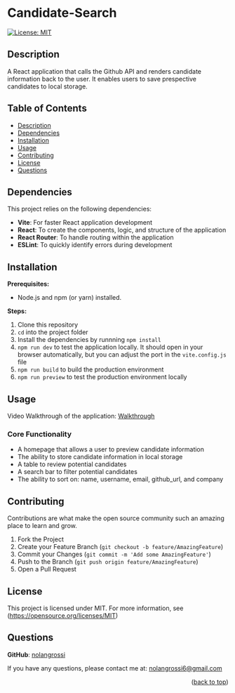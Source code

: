 # Candidate-Search

  [![License: MIT](https://img.shields.io/badge/License-MIT-blue.svg)](https://opensource.org/licenses/MIT)

## Description

  A React application that calls the Github API and renders candidate information back to the user. It enables users to save prespective candidates to local storage.
  
## Table of Contents

* [Description](#description)
* [Dependencies](#dependencies)
* [Installation](#installation)
* [Usage](#usage)
* [Contributing](#contributing)
* [License](#license)
* [Questions](#questions)

## Dependencies

  This project relies on the following dependencies:

* **Vite**: For faster React application development
* **React**: To create the components, logic, and structure of the application
* **React Router**: To handle routing within the application
* **ESLint**: To quickly identify errors during development

## Installation

**Prerequisites:**

* Node.js and npm (or yarn) installed.

**Steps:**

1. Clone this repository
2. `cd` into the project folder
3. Install the dependencies by runnning `npm install`
4. `npm run dev` to test the application locally. It should open in your browser automatically, but you can adjust the port in the `vite.config.js` file
5. `npm run build` to build the production environment
6. `npm run preview` to test the production environment locally

## Usage

Video Walkthrough of the application: [Walkthrough](https://drive.google.com/file/d/16ZrpdHmk-2yEANTLiydOIvTuxYlUvst3/view?usp=sharing)

### Core Functionality

* A homepage that allows a user to preview candidate information
* The ability to store candidate information in local storage
* A table to review potential candidates
* A search bar to filter potential candidates
* The ability to sort on: name, username, email, github_url, and company

## Contributing

Contributions are what make the open source community such an amazing place to learn and grow.


1. Fork the Project
2. Create your Feature Branch (`git checkout -b feature/AmazingFeature`)
3. Commit your Changes (`git commit -m 'Add some AmazingFeature'`)
4. Push to the Branch (`git push origin feature/AmazingFeature`)
5. Open a Pull Request

## License

  This project is licensed under MIT. For more information, see (<https://opensource.org/licenses/MIT>)

## Questions

  **GitHub**: [nolangrossi](https://github.com/nolangrossi)

  If you have any questions, please contact me at: <nolangrossi6@gmail.com>

<p align="right">(<a href="#readme-top">back to top</a>)</p>